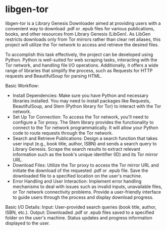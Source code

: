 # libgen-tor

libgen-tor is a Library Genesis Downloader aimed at providing users with a convenient way to download .pdf or .epub files for various publications, books, and other resources from Library Genesis (LibGen). As LibGen restricts downloads only from Tor mirrors rather than clear net aliases, this project will utilize the Tor network to access and retrieve the desired files.

To accomplish this task effectively, the project can be developed using Python. Python is well-suited for web scraping tasks, interacting with the Tor network, and handling file I/O operations. Additionally, it offers a wide range of libraries that simplify the process, such as Requests for HTTP requests and BeautifulSoup for parsing HTML.


Basic Workflow:

- Install Dependencies: Make sure you have Python and necessary libraries installed. You may need to install packages like Requests, BeautifulSoup, and Stem (Python library for Tor) to interact with the Tor network.
- Set Up Tor Connection: To access the Tor network, you'll need to configure a Tor proxy. The Stem library provides the functionality to connect to the Tor network programmatically. It will allow your Python code to route requests through the Tor network.
- Search and Retrieve Publications: Design a search function that takes user input (e.g., book title, author, ISBN) and sends a search query to Library Genesis. Scrape the search results to extract relevant information such as the book's unique identifier (ID) and its Tor mirror URL.
- Download Files: Utilize the Tor proxy to access the Tor mirror URL and initiate the download of the requested .pdf or .epub file. Save the downloaded file to a specified location on the user's machine.
- Error Handling and User Interaction: Implement error handling mechanisms to deal with issues such as invalid inputs, unavailable files, or Tor network connectivity problems. Provide a user-friendly interface to guide users through the process and display download progress.


Basic I/O Details:
Input:
User-provided search queries (book title, author, ISBN, etc.).
Output:
Downloaded .pdf or .epub files saved to a specified folder on the user's machine.
Status updates and progress information displayed to the user.

